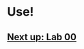 

# Use!


## [Next up: Lab 00](https://github.com/wapopartners/Fusion-Training-User-Stories/tree/lab-00)
